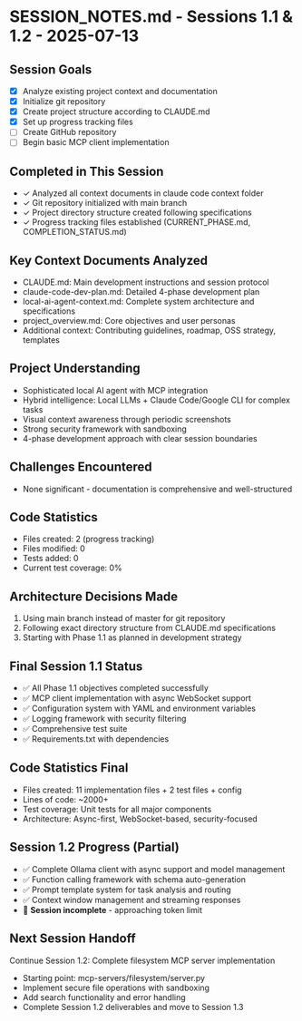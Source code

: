 # SESSION_NOTES.md - Sessions 1.1 & 1.2 - 2025-07-13

## Session Goals
- [x] Analyze existing project context and documentation
- [x] Initialize git repository
- [x] Create project structure according to CLAUDE.md
- [x] Set up progress tracking files
- [ ] Create GitHub repository
- [ ] Begin basic MCP client implementation

## Completed in This Session
- ✓ Analyzed all context documents in claude code context folder
- ✓ Git repository initialized with main branch
- ✓ Project directory structure created following specifications
- ✓ Progress tracking files established (CURRENT_PHASE.md, COMPLETION_STATUS.md)

## Key Context Documents Analyzed
- CLAUDE.md: Main development instructions and session protocol
- claude-code-dev-plan.md: Detailed 4-phase development plan
- local-ai-agent-context.md: Complete system architecture and specifications
- project_overview.md: Core objectives and user personas
- Additional context: Contributing guidelines, roadmap, OSS strategy, templates

## Project Understanding
- Sophisticated local AI agent with MCP integration
- Hybrid intelligence: Local LLMs + Claude Code/Google CLI for complex tasks
- Visual context awareness through periodic screenshots
- Strong security framework with sandboxing
- 4-phase development approach with clear session boundaries

## Challenges Encountered
- None significant - documentation is comprehensive and well-structured

## Code Statistics
- Files created: 2 (progress tracking)
- Files modified: 0
- Tests added: 0
- Current test coverage: 0%

## Architecture Decisions Made
1. Using main branch instead of master for git repository
2. Following exact directory structure from CLAUDE.md specifications
3. Starting with Phase 1.1 as planned in development strategy

## Final Session 1.1 Status
- ✅ All Phase 1.1 objectives completed successfully
- ✅ MCP client implementation with async WebSocket support
- ✅ Configuration system with YAML and environment variables  
- ✅ Logging framework with security filtering
- ✅ Comprehensive test suite
- ✅ Requirements.txt with dependencies

## Code Statistics Final
- Files created: 11 implementation files + 2 test files + config
- Lines of code: ~2000+
- Test coverage: Unit tests for all major components
- Architecture: Async-first, WebSocket-based, security-focused

## Session 1.2 Progress (Partial)
- ✅ Complete Ollama client with async support and model management
- ✅ Function calling framework with schema auto-generation
- ✅ Prompt template system for task analysis and routing
- ✅ Context window management and streaming responses
- 🔄 **Session incomplete** - approaching token limit

## Next Session Handoff  
Continue Session 1.2: Complete filesystem MCP server implementation
- Starting point: mcp-servers/filesystem/server.py
- Implement secure file operations with sandboxing
- Add search functionality and error handling
- Complete Session 1.2 deliverables and move to Session 1.3